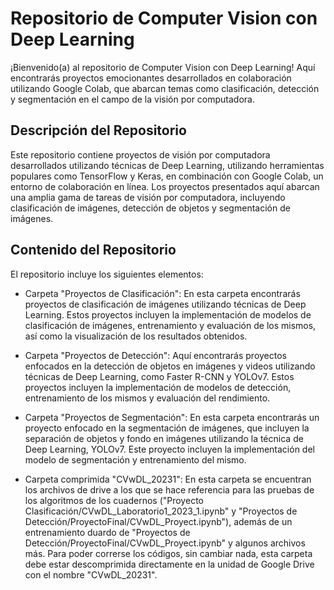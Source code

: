 # Repositorio de Computer Vision con Deep Learning

¡Bienvenido(a) al repositorio de Computer Vision con Deep Learning! Aquí encontrarás proyectos emocionantes desarrollados en colaboración utilizando Google Colab, que abarcan temas como clasificación, detección y segmentación en el campo de la visión por computadora.

## Descripción del Repositorio
Este repositorio contiene proyectos de visión por computadora desarrollados utilizando técnicas de Deep Learning, utilizando herramientas populares como TensorFlow y Keras, en combinación con Google Colab, un entorno de colaboración en línea. Los proyectos presentados aquí abarcan una amplia gama de tareas de visión por computadora, incluyendo clasificación de imágenes, detección de objetos y segmentación de imágenes.

## Contenido del Repositorio
El repositorio incluye los siguientes elementos:

- Carpeta "Proyectos de Clasificación": En esta carpeta encontrarás proyectos de clasificación de imágenes utilizando técnicas de Deep Learning. Estos proyectos incluyen la implementación de modelos de clasificación de imágenes, entrenamiento y evaluación de los mismos, así como la visualización de los resultados obtenidos.

- Carpeta "Proyectos de Detección": Aquí encontrarás proyectos enfocados en la detección de objetos en imágenes y videos utilizando técnicas de Deep Learning, como Faster R-CNN y YOLOv7. Estos proyectos incluyen la implementación de modelos de detección, entrenamiento de los mismos y evaluación del rendimiento.

- Carpeta "Proyectos de Segmentación": En esta carpeta encontrarás un proyecto enfocado en la segmentación de imágenes, que incluyen la separación de objetos y fondo en imágenes utilizando la técnica de Deep Learning, YOLOv7. Este proyecto incluyen la implementación del modelo de segmentación y entrenamiento del mismo.

- Carpeta comprimida "CVwDL_20231": En esta carpeta se encuentran los archivos de drive a los que se hace referencia para las pruebas de los algoritmos de los cuadernos ("Proyecto Clasificación/CVwDL_Laboratorio1_2023_1.ipynb" y "Proyectos de Detección/ProyectoFinal/CVwDL_Proyect.ipynb"), además de un entrenamiento duardo de "Proyectos de Detección/ProyectoFinal/CVwDL_Proyect.ipynb" y algunos archivos más. Para poder correrse los códigos, sin cambiar nada, esta carpeta debe estar descomprimida directamente en la unidad de Google Drive con el nombre "CVwDL_20231".
